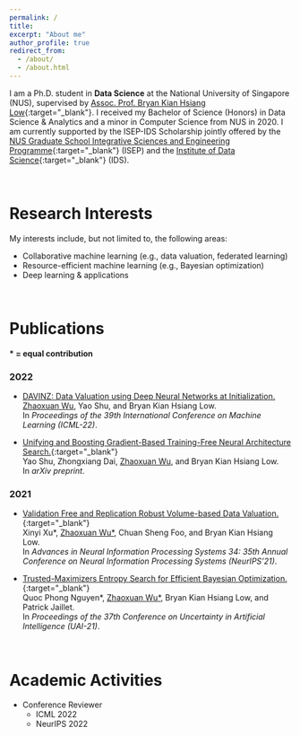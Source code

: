 ```yaml
---
permalink: /
title: 
excerpt: "About me"
author_profile: true
redirect_from: 
  - /about/
  - /about.html
---
```



I am a Ph.D. student in **Data Science** at the National University of Singapore (NUS), supervised by [Assoc. Prof. Bryan Kian Hsiang Low](https://www.comp.nus.edu.sg/~lowkh/research.html){:target="_blank"}. I received my Bachelor of Science (Honors) in Data Science & Analytics and a minor in Computer Science from NUS in 2020. I am currently supported by the ISEP-IDS Scholarship jointly offered by the [NUS Graduate School Integrative Sciences and Engineering Programme](https://isep.nus.edu.sg/){:target="_blank"} (ISEP) and the
[Institute of Data Science](https://ids.nus.edu.sg/){:target="_blank"} (IDS).

<br/>

Research Interests
======
My interests include, but not limited to, the following areas:
* Collaborative machine learning (e.g., data valuation, federated learning)
*	Resource-efficient machine learning (e.g., Bayesian optimization)
*	Deep learning & applications

<br/>

Publications
======
**\* = equal contribution**

### 2022

* [DAVINZ: Data Valuation using Deep Neural Networks at Initialization.](https://www.comp.nus.edu.sg/~lowkh/pubs/icml2022w.pdf) \
<ins>Zhaoxuan Wu</ins>, Yao Shu, and Bryan Kian Hsiang Low. \
In _Proceedings of the 39th International Conference on Machine Learning (ICML-22)_.

* [Unifying and Boosting Gradient-Based Training-Free Neural Architecture Search.](https://arxiv.org/abs/2201.09785){:target="_blank"} \
Yao Shu, Zhongxiang Dai, <ins>Zhaoxuan Wu</ins>, and Bryan Kian Hsiang Low. \
In _arXiv preprint_.

### 2021

* [Validation Free and Replication Robust Volume-based Data Valuation.](https://proceedings.neurips.cc/paper/2021/hash/59a3adea76fadcb6dd9e54c96fc155d1-Abstract.html){:target="_blank"} \
Xinyi Xu\*, <ins>Zhaoxuan Wu\*</ins>, Chuan Sheng Foo, and Bryan Kian Hsiang Low. \
In _Advances in Neural Information Processing Systems 34: 35th Annual Conference on Neural Information Processing Systems (NeurIPS’21)_.

* [Trusted-Maximizers Entropy Search for Efficient Bayesian Optimization.](https://proceedings.mlr.press/v161/nguyen21d/nguyen21d.pdf){:target="_blank"}  \
Quoc Phong Nguyen\*, <ins>Zhaoxuan Wu\*</ins>, Bryan Kian Hsiang Low, and Patrick Jaillet. \
In _Proceedings of the 37th Conference on Uncertainty in Artificial Intelligence (UAI-21)_.

<br/>

Academic Activities
======

* Conference Reviewer
  * ICML 2022
  * NeurIPS 2022
